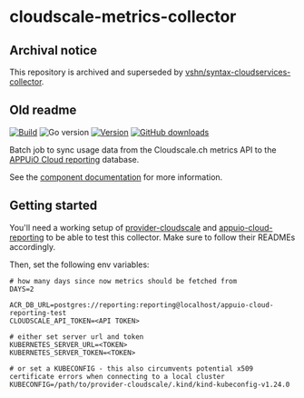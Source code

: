 # cloudscale-metrics-collector

## Archival notice

This repository is archived and superseded by [vshn/syntax-cloudservices-collector](https://github.com/vshn/syntax-cloudservices-collector).

## Old readme

[![Build](https://img.shields.io/github/workflow/status/vshn/cloudscale-metrics-collector/Test)][build]
![Go version](https://img.shields.io/github/go-mod/go-version/vshn/cloudscale-metrics-collector)
[![Version](https://img.shields.io/github/v/release/vshn/cloudscale-metrics-collector)][releases]
[![GitHub downloads](https://img.shields.io/github/downloads/vshn/cloudscale-metrics-collector/total)][releases]

[build]: https://github.com/vshn/cloudscale-metrics-collector/actions?query=workflow%3ATest
[releases]: https://github.com/vshn/cloudscale-metrics-collector/releases

Batch job to sync usage data from the Cloudscale.ch metrics API to the [APPUiO Cloud reporting](https://github.com/appuio/appuio-cloud-reporting/) database.

See the [component documentation](https://hub.syn.tools/cloudscale-metrics-collector/index.html) for more information.

## Getting started

You'll need a working setup of [provider-cloudscale](https://github.com/vshn/provider-cloudscale/) and 
[appuio-cloud-reporting](https://github.com/appuio/appuio-cloud-reporting) to be able to test this collector. Make sure to follow their READMEs accordingly.

Then, set the following env variables:
```
# how many days since now metrics should be fetched from
DAYS=2

ACR_DB_URL=postgres://reporting:reporting@localhost/appuio-cloud-reporting-test
CLOUDSCALE_API_TOKEN=<API TOKEN>

# either set server url and token
KUBERNETES_SERVER_URL=<TOKEN>
KUBERNETES_SERVER_TOKEN=<TOKEN>

# or set a KUBECONFIG - this also circumvents potential x509 certificate errors when connecting to a local cluster
KUBECONFIG=/path/to/provider-cloudscale/.kind/kind-kubeconfig-v1.24.0
```

